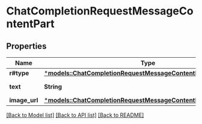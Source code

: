 # ChatCompletionRequestMessageContentPart

## Properties
Name | Type | Description | Notes
------------ | ------------- | ------------- | -------------
**r#type** | [***models::ChatCompletionRequestMessageContentPartImageType**](ChatCompletionRequestMessageContentPartImage_type.md) |  | 
**text** | **String** | The text content. | 
**image_url** | [***models::ChatCompletionRequestMessageContentPartImageImageUrl**](ChatCompletionRequestMessageContentPartImage_image_url.md) |  | 

[[Back to Model list]](../README.md#documentation-for-models) [[Back to API list]](../README.md#documentation-for-api-endpoints) [[Back to README]](../README.md)


